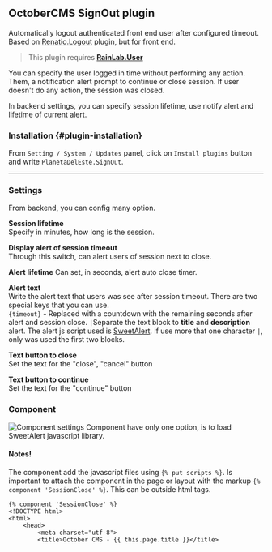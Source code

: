 ## OctoberCMS SignOut plugin

Automatically logout authenticated front end user after configured timeout. Based on [Renatio.Logout](http://octobercms.com/plugin/renatio-logout) plugin, but for front end.

> This plugin requires [**RainLab.User**](http://octobercms.com/plugin/rainlab-user)

You can specify the user logged in time without performing any action. Them, a notification alert prompt to continue or close session. If user doesn't do any action, the session was closed.

In backend settings, you can specify session lifetime, use notify alert and lifetime of current alert.

### Installation {#plugin-installation}
From `Setting / System / Updates` panel, click on `Install plugins` button and write `PlanetaDelEste.SignOut`.

* * *

### Settings
From backend, you can config many option.

**Session lifetime**  
Specify in minutes, how long is the session.

**Display alert of session timeout**  
Through this switch, can alert users of session next to close.

**Alert lifetime**
Can set, in seconds, alert auto close timer.

**Alert text**  
Write the alert text that users was see after session timeout. There are two special keys that you can use.  
`{timeout}` - Replaced with a countdown with the remaining seconds after alert and session close.
`|`Separate the text block to **title** and **description** alert. The alert js script used is [SweetAlert](http://t4t5.github.io/sweetalert/). If use more that one character `|`, only was used the first two blocks.

**Text button to close**  
Set the text for the "close", "cancel" button

**Text button to continue**  
Set the text for the "continue" button

### Component
![Component settings](http://storage9.static.itmages.com/i/17/0525/h_1495709983_7906381_64ed299595.png)
Component have only one option, is to load SweetAlert javascript library. 

#### Notes!
The component add the javascript files using `{% put scripts %}`. Is important to attach the component in the page or layout with the markup `{% component 'SessionClose' %}`. This can be outside html tags.

    {% component 'SessionClose' %}
    <!DOCTYPE html>
    <html>
        <head>
            <meta charset="utf-8">
            <title>October CMS - {{ this.page.title }}</title>